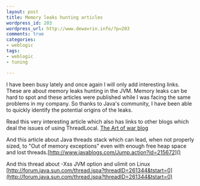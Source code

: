 ```yaml
--- 
layout: post
title: Memory leaks hunting articles
wordpress_id: 203
wordpress_url: http://www.dewavrin.info/?p=203
comments: true
categories: 
- weblogic
tags:
- weblogic
- tuning

---
```


I have been busy lately and once again I will only add interesting links. These are about memory leaks hunting in the JVM. Memory leaks can be hard to spot and these articles were published while I was facing the same problems in my company. So thanks to Java's community, I have been able to quickly identify the potential origins of the leaks. 

Read this very interesting article which also has links to other blogs which deal the issues of using ThreadLocal. [The Art of war blog](http://www.patrickpeak.com/page/patrick/20050614#your_web_app_is_leaking)

And this article about Java threads stack which can lead, when not properly sized, to "Out of memory exceptions" even with enough free heap space and lost threads.[http://www.javablogs.com/Jump.action?id=215672]() 

And this thread about -Xss JVM option and ulimit on Linux [http://forum.java.sun.com/thread.jspa?threadID=261344&tstart=0](http://forum.java.sun.com/thread.jspa?threadID=261344&tstart=0)
